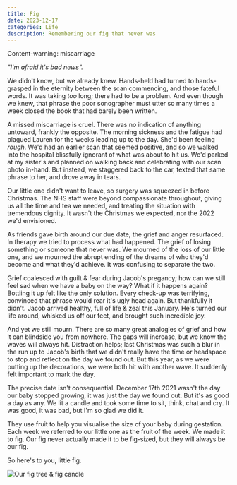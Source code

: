 ```yaml
---
title: Fig
date: 2023-12-17
categories: Life
description: Remembering our fig that never was
---
```


Content-warning: miscarriage

_"I'm afraid it's bad news"._

We didn't know, but we already knew. Hands-held had turned to hands-grasped in the eternity between the scan commencing, and those fateful words. It was taking _too_ long; there had to be a problem. And even though we knew, that phrase the poor sonographer must utter so many times a week closed the book that had barely been written.

A missed miscarriage is cruel. There was no indication of anything untoward, frankly the opposite. The morning sickness and the fatigue had plagued Lauren for the weeks leading up to the day. She'd been feeling _rough_. We'd had an earlier scan that seemed positive, and so we walked into the hospital blissfully ignorant of what was about to hit us. We'd parked at my sister's and planned on walking back and celebrating with our scan photo in-hand. But instead, we staggered back to the car, texted that same phrase to her, and drove away in tears.

Our little one didn't want to leave, so surgery was squeezed in before Christmas. The NHS staff were beyond compassionate throughout, giving us all the time and tea we needed, and treating the situation with tremendous dignity. It wasn't the Christmas we expected, nor the 2022 we'd envisioned.

As friends gave birth around our due date, the grief and anger resurfaced. In therapy we tried to process what had happened. The grief of losing something or someone that never was. We mourned of the loss of our little one, and we mourned the abrupt ending of the dreams of who they'd become and what they'd achieve. It was confusing to separate the two.

Grief coalesced with guilt & fear during Jacob's pregancy; how can we still feel sad when we have a baby on the way? What if it happens again? Bottling it up felt like the only solution. Every check-up was terrifying, convinced that phrase would rear it's ugly head again. But thankfully it didn't. Jacob arrived healthy, full of life & zeal this January. He's turned our life around, whisked us off our feet, and brought such incredible joy.

And yet we still mourn. There are so many great analogies of grief and how it can blindside you from nowhere. The gaps will increase, but we know the waves will always hit. Distraction helps; last Christmas was such a blur in the run up to Jacob's birth that we didn't really have the time or headspace to stop and reflect on the day we found out. But this year, as we were putting up the decorations, we were both hit with another wave. It suddenly felt important to mark the day.

The precise date isn't consequential. December 17th 2021 wasn't the day our baby stopped growing, it was just the day we found out. But it's as good a day as any. We lit a candle and took some time to sit, think, chat and cry. It was good, it was bad, but I'm so glad we did it.

They use fruit to help you visualise the size of your baby during gestation. Each week we referred to our little one as the fruit of the week. We made it to fig. Our fig never actually made it to be fig-sized, but they will always be our fig.

So here's to you, little fig.

![Our fig tree & fig candle](/images/blog/fig.jpg)
